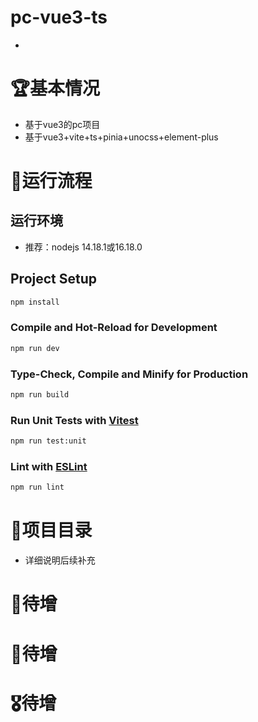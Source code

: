 # pc-vue3-ts

- 

# 🏆基本情况

- 基于vue3的pc项目
- 基于vue3+vite+ts+pinia+unocss+element-plus



# 🥇运行流程

## 运行环境

- 推荐：nodejs 14.18.1或16.18.0

## Project Setup

```sh
npm install
```

### Compile and Hot-Reload for Development

```sh
npm run dev
```

### Type-Check, Compile and Minify for Production

```sh
npm run build
```

### Run Unit Tests with [Vitest](https://vitest.dev/)

```sh
npm run test:unit
```

### Lint with [ESLint](https://eslint.org/)

```sh
npm run lint
```


# 🥈项目目录

- 详细说明后续补充

# 🥉待增



# 🏅待增



# 🎖待增




